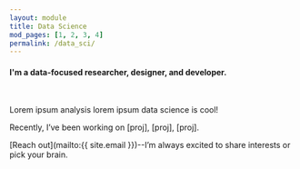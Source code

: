 ```yaml
---
layout: module
title: Data Science
mod_pages: [1, 2, 3, 4]
permalink: /data_sci/
---
```

#### I'm a data-focused researcher, designer, and developer.
<br>

Lorem ipsum analysis lorem ipsum data science is cool!

Recently, I’ve been working on [proj], [proj], [proj].

[Reach out](mailto:{{ site.email }})--I’m always excited to share interests or pick your brain.
